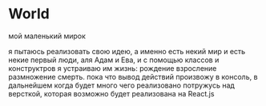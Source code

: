 # World
мой маленький мирок

я пытаюсь реализовать свою идею, а именно есть некий мир и есть некие первый люди, аля Адам и Ева, 
и с помощью классов и конструктров я устраиваю им жизнь: рождение взросление размножение смерть.
пока что вывод действий произвожу в консоль, в дальнейшем когда будет много чего реализовано потружусь над версткой,
которая возможно будет реализована на React.js
